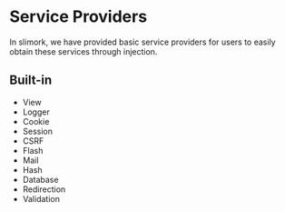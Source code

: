 # Service Providers

In slimork, we have provided basic service providers for users to easily obtain these services through injection.

## Built-in

- View
- Logger
- Cookie
- Session
- CSRF
- Flash
- Mail
- Hash
- Database
- Redirection
- Validation
